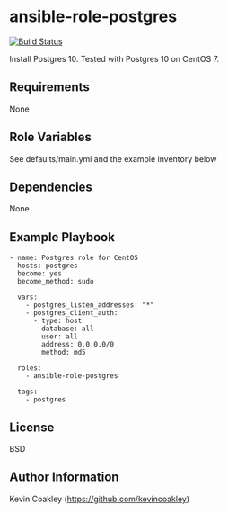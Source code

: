 ansible-role-postgres
=====================

[![Build Status](https://travis-ci.org/kevincoakley/ansible-role-postgres.svg?branch=master)](https://travis-ci.org/kevincoakley/ansible-role-postgres)

Install Postgres 10. Tested with Postgres 10 on CentOS 7.

Requirements
------------

None

Role Variables
--------------

See defaults/main.yml and the example inventory below

Dependencies
------------

None

Example Playbook
----------------
  
    - name: Postgres role for CentOS
      hosts: postgres
      become: yes
      become_method: sudo
    
      vars:
        - postgres_listen_addresses: "*"
        - postgres_client_auth:
          - type: host
            database: all
            user: all
            address: 0.0.0.0/0
            method: md5
    
      roles:
        - ansible-role-postgres
    
      tags:
        - postgres

License
-------

BSD

Author Information
------------------

Kevin Coakley (https://github.com/kevincoakley)